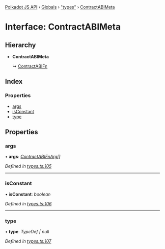 [Polkadot JS API](../README.md) › [Globals](../globals.md) › ["types"](../modules/_types_.md) › [ContractABIMeta](_types_.contractabimeta.md)

# Interface: ContractABIMeta

## Hierarchy

* **ContractABIMeta**

  ↳ [ContractABIFn](_types_.contractabifn.md)

## Index

### Properties

* [args](_types_.contractabimeta.md#args)
* [isConstant](_types_.contractabimeta.md#isconstant)
* [type](_types_.contractabimeta.md#type)

## Properties

###  args

• **args**: *[ContractABIFnArg](_types_.contractabifnarg.md)[]*

*Defined in [types.ts:105](https://github.com/polkadot-js/api/blob/e12f2f67c6/packages/api-contract/src/types.ts#L105)*

___

###  isConstant

• **isConstant**: *boolean*

*Defined in [types.ts:106](https://github.com/polkadot-js/api/blob/e12f2f67c6/packages/api-contract/src/types.ts#L106)*

___

###  type

• **type**: *TypeDef | null*

*Defined in [types.ts:107](https://github.com/polkadot-js/api/blob/e12f2f67c6/packages/api-contract/src/types.ts#L107)*
